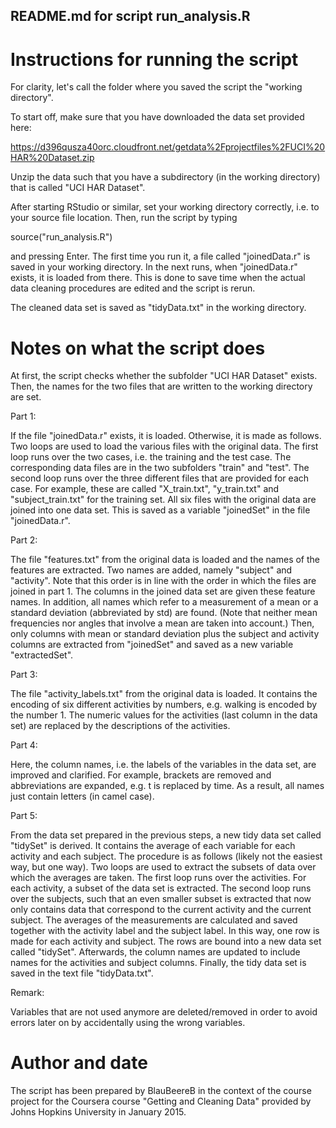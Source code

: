 ## README.md for script run_analysis.R

# Instructions for running the script

For clarity, let's call the folder where you saved the script the "working directory".

To start off, make sure that you have downloaded the data set provided here: 

https://d396qusza40orc.cloudfront.net/getdata%2Fprojectfiles%2FUCI%20HAR%20Dataset.zip

Unzip the data such that you have a subdirectory (in the working directory) that is called "UCI HAR Dataset".

After starting RStudio or similar, set your working directory correctly, i.e. to your source file location. Then, run the script by typing

source("run_analysis.R")

and pressing Enter. The first time you run it, a file called "joinedData.r" is saved in your working directory. In the next runs, when "joinedData.r" exists, it is loaded from there. This is done to save time when the actual data cleaning procedures are edited and the script is rerun.

The cleaned data set is saved as "tidyData.txt" in the working directory.

# Notes on what the script does

At first, the script checks whether the subfolder "UCI HAR Dataset" exists. Then, the names for the two files that are written to the working directory are set.

Part 1:

If the file "joinedData.r" exists, it is loaded. Otherwise, it is made as follows. Two loops are used to load the various files with the original data. The first loop runs over the two cases, i.e. the training and the test case. The corresponding data files are in the two subfolders "train" and "test". The second loop runs over the three different files that are provided for each case. For example, these are called "X_train.txt", "y_train.txt" and "subject_train.txt" for the training set. All six files with the original data are joined into one data set. This is saved as a variable "joinedSet" in the file "joinedData.r".

Part 2:

The file "features.txt" from the original data is loaded and the names of the features are extracted. Two names are added, namely "subject" and "activity". Note that this order is in line with the order in which the files are joined in part 1. The columns in the joined data set are given these feature names. In addition, all names which refer to a measurement of a mean or a standard deviation (abbreviated by std) are found. (Note that neither mean frequencies nor angles that involve a mean are taken into account.) Then, only columns with mean or standard deviation plus the subject and activity columns are extracted from "joinedSet" and saved as a new variable "extractedSet".

Part 3:

The file "activity_labels.txt" from the original data is loaded. It contains the encoding of six different activities by numbers, e.g. walking is encoded by the number 1. The numeric values for the activities (last column in the data set) are replaced by the descriptions of the activities.

Part 4:

Here, the column names, i.e. the labels of the variables in the data set, are improved and clarified. For example, brackets are removed and abbreviations are expanded, e.g. t is replaced by time. As a result, all names just contain letters (in camel case).

Part 5:

From the data set prepared in the previous steps, a new tidy data set called "tidySet" is derived. It contains the average of each variable for each activity and each subject. The procedure is as follows (likely not the easiest way, but one way). Two loops are used to extract the subsets of data over which the averages are taken. The first loop runs over the activities. For each activity, a subset of the data set is extracted. The second loop runs over the subjects, such that an even smaller subset is extracted that now only contains data that correspond to the current activity and the current subject. The averages of the measurements are calculated and saved together with the activity label and the subject label. In this way, one row is made for each activity and subject. The rows are bound into a new data set called "tidySet". Afterwards, the column names are updated to include names for the activities and subject columns. Finally, the tidy data set is saved in the text file "tidyData.txt".

Remark:

Variables that are not used anymore are deleted/removed in order to avoid errors later on by accidentally using the wrong variables.

# Author and date

The script has been prepared by BlauBeereB in the context of the course project for the Coursera course "Getting and Cleaning Data" provided by Johns Hopkins University in January 2015.


